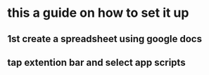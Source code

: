 # this a guide on how to set it up 

## 1st create a spreadsheet using google docs 
## tap extention bar and select app scripts
